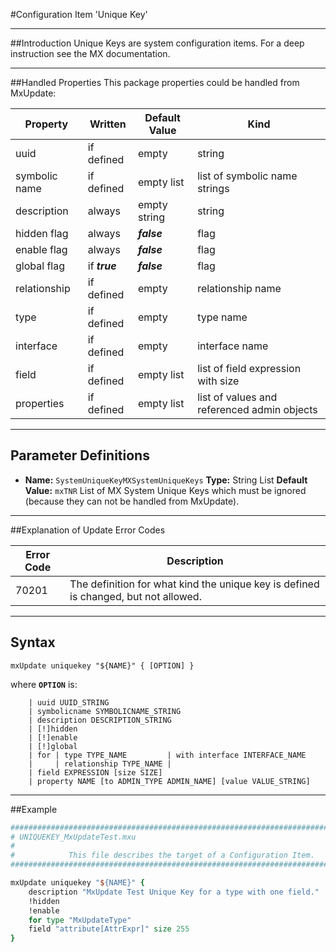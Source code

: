 #Configuration Item 'Unique Key'

----
##Introduction
Unique Keys are system configuration items. For a deep instruction see the MX documentation.

----
##Handled Properties
This package properties could be handled from MxUpdate:

Property      | Written            | Default Value | Kind
--------------|--------------------|---------------|-----------------------
uuid          | if defined         | empty         | string
symbolic name | if defined         | empty list    | list of symbolic name strings
description   | always             | empty string  | string
hidden flag   | always             | ***false***   | flag
enable flag   | always             | ***false***   | flag
global flag   | if ***true***      | ***false***   | flag
relationship  | if defined         | empty         | relationship name
type          | if defined         | empty         | type name
interface     | if defined         | empty         | interface name
field         | if defined         | empty list    | list of field expression with size
properties    | if defined         | empty list    | list of values and referenced admin objects


----
## Parameter Definitions
*   **Name:** ```SystemUniqueKeyMXSystemUniqueKeys```
    **Type:** String List
    **Default Value:** ```mxTNR```
    List of MX System Unique Keys which must be ignored (because they can not be handled from MxUpdate).

----
##Explanation of Update Error Codes

Error Code | Description
-----------|------------
70201      | The definition for what kind the unique key is defined is changed, but not allowed.

----
## Syntax
```
mxUpdate uniquekey "${NAME}" { [OPTION] }
```
where **`OPTION`** is:
```
    | uuid UUID_STRING
    | symbolicname SYMBOLICNAME_STRING
    | description DESCRIPTION_STRING
    | [!]hidden
    | [!]enable
    | [!]global
    | for | type TYPE_NAME         | with interface INTERFACE_NAME
    |     | relationship TYPE_NAME |
    | field EXPRESSION [size SIZE]
    | property NAME [to ADMIN_TYPE ADMIN_NAME] [value VALUE_STRING]
```

----
##Example
```tcl
################################################################################
# UNIQUEKEY_MxUpdateTest.mxu
#
#            This file describes the target of a Configuration Item.
################################################################################

mxUpdate uniquekey "${NAME}" {
    description "MxUpdate Test Unique Key for a type with one field."
    !hidden
    !enable
    for type "MxUpdateType"
    field "attribute[AttrExpr]" size 255
}
```
